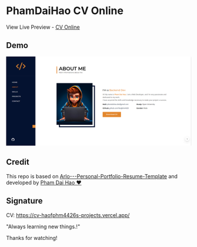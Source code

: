 # PhamDaiHao CV Online
View Live Preview -  [CV Online](https://cv-haofphm4426s-projects.vercel.app/)

## Demo
![phamdaihao-cv-online](./public/img/Capture.PNG)

## Credit
This repo is based on [Arlo---Personal-Portfolio-Resume-Template](https://github.com/jemes888/Arlo---Personal-Portfolio-Resume-Templatee) and developed by [Pham Dai Hao ❤️](https://cv-haofphm4426s-projects.vercel.app/)

## Signature

CV: https://cv-haofphm4426s-projects.vercel.app/

"Always learning new things.!"

Thanks for watching!